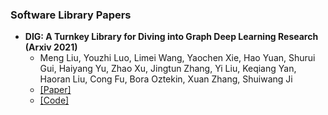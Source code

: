 ### Software Library Papers

- **DIG: A Turnkey Library for Diving into Graph Deep Learning Research (Arxiv 2021)**
  - Meng Liu, Youzhi Luo, Limei Wang, Yaochen Xie, Hao Yuan, Shurui Gui, Haiyang Yu, Zhao Xu, Jingtun Zhang, Yi Liu, Keqiang Yan, Haoran Liu, Cong Fu, Bora Oztekin, Xuan Zhang, Shuiwang Ji
  - [[Paper]](https://arxiv.org/abs/2103.12608)
  - [[Code]](https://diveintographs.readthedocs.io/en/latest/)
